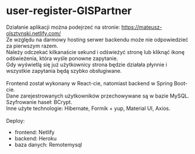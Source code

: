 # user-register-GISPartner
Działanie aplikacji można podejrzeć na stronie: https://mateusz-olsztynski.netlify.com/<br>
Ze względu na darmowy hosting serwer backendu może nie odpowiedzieć za pierwszym razem.<br> Należy odczekać kilkanaście sekund i odświeżyć stronę lub kliknąć ikonę odświeżenia, która wyśle ponowne zapytanie.<br>
Gdy wyświetlą się już użytkownicy strona będzie działała płynnie i wszystkie zapytania będą szybko obsługiwane.
<br><br>
Frontend został wykonany w React-cie, natomiast backend w Spring Boot-cie.<br>
Dane zarejestrowanych użytkowników przechowywane są w bazie MySQL.<br>
Szyfrowanie haseł: BCrypt.<br>
Inne użyte technologie: Hibernate, Formik + yup, Material UI, Axios.<br>
<br>
Deploy:
- frontend: Netlify
- backend: Heroku
- baza danych: Remotemysql
